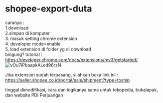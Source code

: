 # shopee-export-duta
caranya :<br/>
1.download<br/>
2.simpan di komputer<br/>
3. masuk setting chrome extension<br/>
4. developer mode=enable<br/>
5. load extension di folder yg di download<br/>
bingung? tutorial : https://developer.chrome.com/docs/extensions/mv3/getstarted/
![vOu7iPbaapkALed96rzN](https://user-images.githubusercontent.com/22533137/137341033-c08392ca-6c1d-4d63-906c-91afa544e6b5.png)

Jika extension sudah terpasang, silahkan buka link ini : https://seller.shopee.co.id/portal/sale/shipment?type=toship

tinggal dimodifikasi, cara dan logikanya sama untuk tokopedia, bukalapak, dan website PDI Perjuangan

